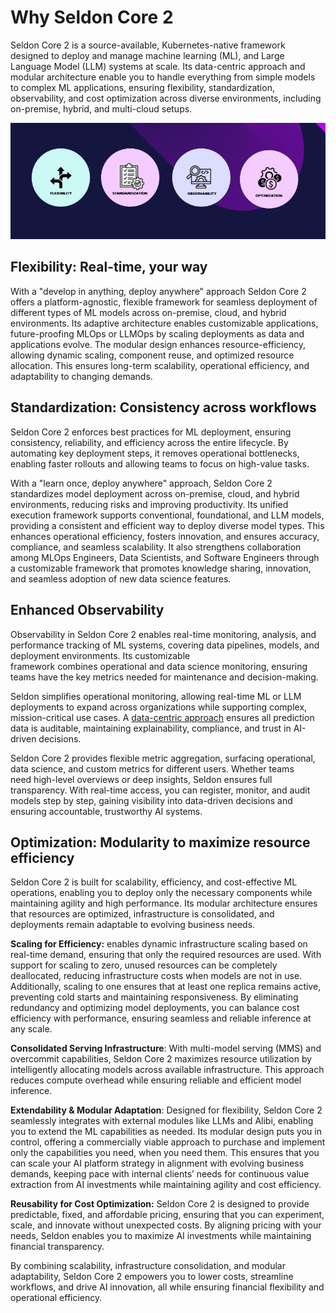 # Why Seldon Core 2

Seldon Core 2 is a source-available, Kubernetes-native framework designed to deploy and manage machine learning (ML), and Large Language Model (LLM) systems at scale. Its data-centric approach and modular architecture enable you to handle everything from simple models to complex ML applications, ensuring flexibility, standardization, observability, and cost optimization across diverse environments, including on-premise, hybrid, and multi-cloud setups.

![Seldon Core 2 key benefits](./images/seldon_core_2_intro.png)

## **Flexibility: Real-time, your way**

With a "develop in anything, deploy anywhere" approach Seldon Core 2 offers a platform-agnostic, flexible framework for seamless deployment of different types of ML models across on-premise, cloud, and hybrid environments. Its adaptive architecture enables customizable applications, future-proofing MLOps or LLMOps by scaling deployments as data and applications evolve. The modular design enhances resource-efficiency, allowing dynamic scaling, component reuse, and optimized resource allocation. This ensures long-term scalability, operational efficiency, and adaptability to changing demands.

## **Standardization: Consistency across workflows**

Seldon Core 2 enforces best practices for ML deployment, ensuring consistency, reliability, and efficiency across the entire lifecycle. By automating key deployment steps, it removes operational bottlenecks, enabling faster rollouts and allowing teams to focus on high-value tasks.

With a "learn once, deploy anywhere" approach, Seldon Core 2 standardizes model deployment across on-premise, cloud, and hybrid environments, reducing risks and improving productivity. Its unified execution framework supports conventional, foundational, and LLM models, providing a consistent and efficient way to deploy diverse model types. This enhances operational efficiency, fosters innovation, and ensures accuracy, compliance, and seamless scalability. It also strengthens collaboration among MLOps Engineers, Data Scientists, and Software Engineers through a customizable framework that promotes knowledge sharing, innovation, and seamless adoption of new data science features.

## **Enhanced Observability**

Observability in Seldon Core 2 enables real-time monitoring, analysis, and performance tracking of ML systems, covering data pipelines, models, and deployment environments. Its customizable framework combines operational and data science monitoring, ensuring teams have the key metrics needed for maintenance and decision-making.

Seldon simplifies operational monitoring, allowing real-time ML or LLM deployments to expand across organizations while supporting complex, mission-critical use cases. A [data-centric approach](./concepts/README.md#data-centric-mlops) ensures all prediction data is auditable, maintaining explainability, compliance, and trust in AI-driven decisions.

Seldon Core 2 provides flexible metric aggregation, surfacing operational, data science, and custom metrics for different users. Whether teams need high-level overviews or deep insights, Seldon ensures full transparency. With real-time access, you can register, monitor, and audit models step by step, gaining visibility into data-driven decisions and ensuring accountable, trustworthy AI systems.

## **Optimization: Modularity to maximize resource efficiency**

Seldon Core 2 is built for scalability, efficiency, and cost-effective ML operations, enabling you to deploy only the necessary components while maintaining agility and high performance. Its modular architecture ensures that resources are optimized, infrastructure is consolidated, and deployments remain adaptable to evolving business needs.

**Scaling for Efficiency:** enables dynamic infrastructure scaling based on real-time demand, ensuring that only the required resources are used. With support for scaling to zero, unused resources can be completely deallocated, reducing infrastructure costs when models are not in use. Additionally, scaling to one ensures that at least one replica remains active, preventing cold starts and maintaining responsiveness. By eliminating redundancy and optimizing model deployments, you can balance cost efficiency with performance, ensuring seamless and reliable inference at any scale.

**Consolidated Serving Infrastructure**: With multi-model serving (MMS) and overcommit capabilities, Seldon Core 2 maximizes resource utilization by intelligently allocating models across available infrastructure. This approach reduces compute overhead while ensuring reliable and efficient model inference.

**Extendability & Modular Adaptation**: Designed for flexibility, Seldon Core 2 seamlessly integrates with external modules like LLMs and Alibi, enabling you to extend the ML capabilities as needed. Its modular design puts you in control, offering a commercially viable approach to purchase and implement only the capabilities you need, when you need them. This ensures that you can scale your AI platform strategy in alignment with evolving business demands, keeping pace with internal clients’ needs for continuous value extraction from AI investments while maintaining agility and cost efficiency.

**Reusability for Cost Optimization:** Seldon Core 2 is designed to provide predictable, fixed, and affordable pricing, ensuring that you can experiment, scale, and innovate without unexpected costs. By aligning pricing with your needs, Seldon enables you to maximize AI investments while maintaining financial transparency.

By combining scalability, infrastructure consolidation, and modular adaptability, Seldon Core 2 empowers you to lower costs, streamline workflows, and drive AI innovation, all while ensuring financial flexibility and operational efficiency.
